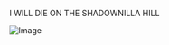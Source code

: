 I WILL DIE ON THE SHADOWNILLA HILL

![Image](https://github.com/user-attachments/assets/e0050717-7303-46d8-96d2-27e284d403a5)
